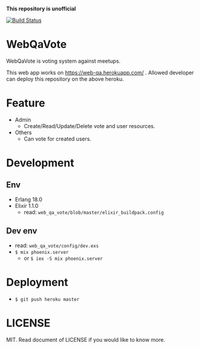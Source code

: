 **This repository is unofficial**

[![Build Status](https://travis-ci.org/KazuCocoa/web_qa_vote.svg?branch=master)](https://travis-ci.org/KazuCocoa/web_qa_vote)

# WebQaVote
WebQaVote is voting system against meetups.

This web app works on https://web-qa.herokuapp.com/ .
Allowed developer can deploy this repository on the above heroku.

# Feature

- Admin
  - Create/Read/Update/Delete vote and user resources.
- Others
  - Can vote for created users.

# Development
## Env
- Erlang 18.0
- Elixir 1.1.0
    - read: `web_qa_vote/blob/master/elixir_buildpack.config`

## Dev env
- read: `web_qa_vote/config/dev.exs`
- `$ mix phoenix.server`
    - or `$ iex -S mix phoenix.server`

# Deployment
- `$ git push heroku master`

# LICENSE
MIT.
Read document of LICENSE if you would like to know more.
